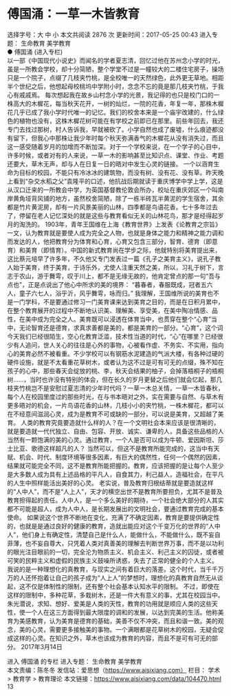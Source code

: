 # 傅国涌：一草一木皆教育

选择字号：大 中 小   本文共阅读 2876 次 更新时间：2017-05-25 00:43
进入专题： 生命教育   美学教育  
● 傅国涌 (进入专栏)  
以一部《中国现代小说史》而闻名的学者夏志清，回忆过他在苏州念小学的时光，虽是一所教会学校，却十分简陋，整个学堂不过是一幢较大的二楼住宅房子，操场只是一个院子，点缀了几枝夹竹桃，是全校唯一的天然绿色，此外更无草地。相距半个世纪之后，他想起母校桃坞中学附小时，念念不忘的竟是那几枝夹竹桃，于我心有戚戚焉。
每次想起我在故乡山村念小学的光景，我记得的也只是校门口的一株高大的木樨花，每当秋天花开，一树的灿烂，一院的花香，年复一年，那株木樨花几乎已成了我小学时代唯一的记忆。我们的校舍本来是一个庙宇改建的，什么绿色的植物也没有，这株木樨花树可能在有学校之前即已在那里。前些年回去，我还专门去找过那树，村人告诉我，早就被砍了。小学自然也成了废墟，什么痕迹都没有留下，但我心中那株让我少年时每个秋天弥满香气的木樨花从没有消失过，而且这一感受随着岁月的加增而不断加深。对于一个学校来说，在一个学子的心目中，许多时候，或者对有的人来说，一草一木的影响甚至比知识点、课堂、作业、考题还要大，草木无声，却与人在日复一日的晤对中发生心灵的链接。
一个以涵育生命为目标的校园，不能只有冷冰冰的建筑物，而没有树、没有花、没有草。昨天晚上看到“杂交水稻之父”袁隆平的口述，他抗战后期就读于重庆博学中学上学，这是从汉口迁来的一所教会中学，为英国基督教伦敦会所办，校址在重庆郊区一个叫南岸黄角垭背风铺的地方，虽然校舍简陋，除了一栋半砖瓦半黄泥的学生宿舍，其余都是竹片黄泥房，却有一片风景美丽的山林，四季都是鸟语花香。七十多年过去了，停留在老人记忆深处的就是这些与教育看似无关的山林花鸟，那才是经得起岁月的淘洗的。
1903年，青年王国维在上海《教育世界》上发表《论教育之宗旨》一文，认为教育就是要使人成为完全之人物，也就是身体之能力和精神之能力调和而发达的人，他把教育分为体育和心育，心育又包含三部分，智育、德育（即意育）和美育（即情育）。中国的新式教育尚在学步之际，他就特别将美育提出来，这比蔡元培早了许多年，不久他又专门发表过一篇《孔子之美育主义》，说孔子教人始于美育，终于美育，于诗乐外，尤使人注重天然之美，所以，习礼于树下，言志于农山，游于舞雩，叹于川上，都不是无缘无故的，他肯定曾点的那一句“吾与点也”，正是点说出了他心中所求的美的境界：
“暮春者，春服既成，冠者五六人，童子六七人，浴乎沂，风乎舞雩，咏而归。”
我理解，王国维所说的美育也不是一门学科，不是要通过修习一门美育课来达到美育之目的，而是在日积月累中，在整个教育展开的过程中不断地认识美、理解美、享受美，在美中陶冶情感、品性，在美中成为完全之人。美育既可以浸透在体育当中，也贯穿在整个“心育”当中，无论智育还是德育，求真求善都是美的，都是美育的一部分。“心育”，这个词今天我们已经很陌生，空心化教育泛滥，技术性当道的时代，“心”在哪里？已经很少有人追问，世人关心的往往是心外的事物，心被看作虚、不务实、不实用，指向心的美育必然不被看重。不少学校可以有钢筋水泥建造的气派大楼，有各种过硬的硬件设施，就是不太看重花草树木，或者认为这不过是可有可无的点缀，殊不知在孩子的心中，那些春天会绽放的桃、李，秋天会结果的柚子，会掉落梧桐子的梧桐树……，当时也许没有特别的体会，但在长久的岁月更替之后他们就会忆起，那几枝夹竹桃岂不是安慰过夏志清的少年时代吗？一草一木总关情，一草一木皆春秋，每个人在校园里度过的那些时光，在与书本晤对之外，实在需要与自然、与草木有更多晤对的机会，一片鸟语花香的山林，几枝小小的夹竹桃，一株木樨花，都可以在不经意间滋润心灵，成为是教育不可或缺的一部分，可以说是美育，又超越了美育。
人类的教育究竟要造就什么样的人？在一个文明社会本来应该是很清晰的，就是要造就一代代独立、自由、包容、开放、诚实、谦卑的人，具备这些品格的人当然有一颗饱满的美的心灵。通过教育，一个人是否可以成为牛顿、爱因斯坦、莎士比亚、歌德这样超凡的人？ 当然可以，但这不是教育所能完成的，这当中有天赋、机会、时代、制度环境等很多因素，有巨大的偶然性，任何一个偶然的因素，结果就可能完全不同，这不是教育所能把握的。教育，应该把握的是让每个人至少是大多数人成为具有上述品格的平凡人，自食其力，利己益人，造福社会，在平凡的人生中照样能活出美好的心灵。
老实说，普及教育归根结蒂就是要造就这样的“人中人”，而不是“人上人”，天才的横空出世不是教育所要担负，尤其不是普及教育担得起的责任。人中人，是一个多么美好的期待，一个社会绝大部分的人其实都不可能是超人，成为人中人，是长期发展出的文明社会，要通过教育完成的基本使命。
如果说这个世界不断地在变化，充满了不确定因素，教育是要提供确定性的，也就是是通过良好的健康的教育，造就出能应对这个千变万化的世界的“人中人”，他们身上有确定性，清楚自己是什么人，能做什么，不能做什么，既不妄自菲薄，也不妄自尊大，只凭着人类对真善美的理解去判断世界万事，而不是以功利的眼光注目眼前的一切，完全沦为物质主义、机会主义、利己主义的囚徒，或者被可笑的民粹主义和虚假的民族主义鼓噪所诱惑，失去了正常的健全的个人主义。
我说的是一种理想化的真教育，与现实之间有着巨大的落差。这个时代，当千千万万的人还怀抱着让自己的孩子成为“人上人”的梦想时，理想化的真教育自然无从谈起，这不仅是体制性的限制，还有整个社会基本认知水平的限制。
不过，即使在这样的限制中，多种花草，多栽树木，还是一件大有意义的事，尤其在校园当中。朱光潜说，求知、想好、爱美是人类的天性，教育的功用就是顺应人类的这些天性，使一个人在这三方面得到最大限度的调和的发展，以达到完美的生活。他称美育为美感教育，认为美育是德育的基础，美善不仅不冲突，而且和谐一致。美的观念，美的心灵，需要更多接触美的事物。一个满眼都是花草树木的校园，无疑会促成这样的心灵。在知识之外，草木也该成为教育的内容，而且不是可有可无的部分。
2017年3月14日


进入 傅国涌 的专栏     进入专题： 生命教育   美学教育  
本文责编：陈冬冬
发信站：爱思想（https://www.aisixiang.com）
栏目： 学术 > 教育学 > 教育理论
本文链接：https://www.aisixiang.com/data/104470.html
13
